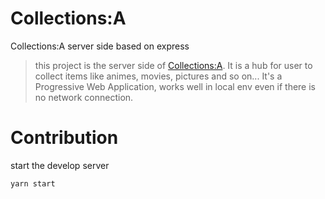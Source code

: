 # Collections:A
Collections:A server side based on express

> this project is the server side of [Collections:A](https://github.com/everbrez/Collections-A). It is a hub for user to collect items like animes, movies, pictures and so on...
> It's a Progressive Web Application, works well in local env even if there is no network connection.

# Contribution

start the develop server

```bash
yarn start
```
